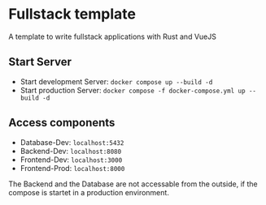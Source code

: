 # Fullstack template

A template to write fullstack applications with Rust and VueJS

## Start Server

- Start development Server: `docker compose up --build -d`
- Start production Server: `docker compose -f docker-compose.yml up --build -d`

## Access components

- Database-Dev: `localhost:5432`
- Backend-Dev: `localhost:8080`
- Frontend-Dev: `localhost:3000`
- Frontend-Prod: `localhost:8000`

The Backend and the Database are not accessable from the outside, if the compose is startet in a production environment.

